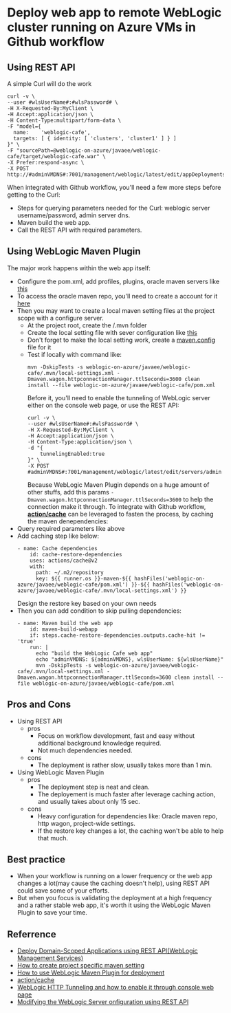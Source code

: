 # Deploy web app to remote WebLogic cluster running on Azure VMs in Github workflow
## Using REST API
A simple Curl will do the work
```
curl -v \
--user #wlsUserName#:#wlsPassword# \
-H X-Requested-By:MyClient \
-H Accept:application/json \
-H Content-Type:multipart/form-data \
-F "model={
  name:    'weblogic-cafe',
  targets: [ { identity: [ 'clusters', 'cluster1' ] } ]
}" \
-F "sourcePath=@weblogic-on-azure/javaee/weblogic-cafe/target/weblogic-cafe.war" \
-X Prefer:respond-async \
-X POST http://#adminVMDNS#:7001/management/weblogic/latest/edit/appDeployments
```
When integrated with Github workflow, you'll need a few more steps before getting to the Curl:
* Steps for querying parameters needed for the Curl: weblogic server username/password, admin server dns.
* Maven build the web app.
* Call the REST API with required parameters.
## Using WebLogic Maven Plugin
The major work happens within the web app itself:
* Configure the pom.xml, add profiles, plugins, oracle maven servers like [this](https://github.com/zhengchang907/weblogic-on-azure/blob/test-workflow/javaee/weblogic-cafe/pom.xml)
* To access the oracle maven repo, you'll need to create a account for it [here](https://maven.oracle.com) 
* Then you may want to create a local maven setting files at the project scope with a configure server.
    * At the project root, create the /.mvn folder
    * Create the local setting file with sever configuration like [this](https://github.com/zhengchang907/weblogic-on-azure/blob/test-workflow/javaee/weblogic-cafe/.mvn/local-settings.xml)
    * Don't forget to make the local setting work, create a [maven.config](https://github.com/zhengchang907/weblogic-on-azure/blob/test-workflow/javaee/weblogic-cafe/.mvn/maven.config) file for it
    * Test if locally with command like:
        ```
        mvn -DskipTests -s weblogic-on-azure/javaee/weblogic-cafe/.mvn/local-settings.xml -Dmaven.wagon.httpconnectionManager.ttlSeconds=3600 clean install --file weblogic-on-azure/javaee/weblogic-cafe/pom.xml
        ```
        Before it, you'll need to enable the tunneling of WebLogic server either on the console web page, or use the REST API:
        ```
        curl -v \
        --user #wlsUserName#:#wlsPassword# \
        -H X-Requested-By:MyClient \
        -H Accept:application/json \
        -H Content-Type:application/json \
        -d "{
            tunnelingEnabled:true
        }" \
        -X POST #adminVMDNS#:7001/management/weblogic/latest/edit/servers/admin
        ```
        Because WebLogic Maven Plugin depends on a huge amount of other stuffs, add this params ```-Dmaven.wagon.httpconnectionManager.ttlSeconds=3600``` to help the connection make it through.
To integrate with Github workflow, **[action/cache](https://github.com/actions/cache)** can be leveraged to fasten the process, by caching the maven denependencies:
* Query required parameters like above
* Add caching step like below:
    ```
    - name: Cache dependencies
        id: cache-restore-dependencies
        uses: actions/cache@v2
        with:
          path: ~/.m2/repository
          key: ${{ runner.os }}-maven-${{ hashFiles('weblogic-on-azure/javaee/weblogic-cafe/pom.xml') }}-${{ hashFiles('weblogic-on-azure/javaee/weblogic-cafe/.mvn/local-settings.xml') }}
    ```
    Design the restore key based on your own needs
* Then you can add condition to skip pulling dependencies:
    ```
    - name: Maven build the web app
        id: maven-build-webapp
        if: steps.cache-restore-dependencies.outputs.cache-hit != 'true'
        run: |
          echo "build the WebLogic Cafe web app"
          echo "adminVMDNS: ${adminVMDNS}, wlsUserName: ${wlsUserName}"
          mvn -DskipTests -s weblogic-on-azure/javaee/weblogic-cafe/.mvn/local-settings.xml -Dmaven.wagon.httpconnectionManager.ttlSeconds=3600 clean install --file weblogic-on-azure/javaee/weblogic-cafe/pom.xml
    ```
## Pros and Cons
* Using REST API
    * pros
        * Focus on workflow development, fast and easy without additional background knowledge required.
        * Not much dependencies needed.
    * cons
        * The deployment is rather slow, usually takes more than 1 min.
* Using WebLogic Maven Plugin
    * pros
        * The deployment step is neat and clean.
        * The deployement is much faster after leverage caching action, and usually takes about only 15 sec.
    * cons
        * Heavy configuration for dependencies like: Oracle maven repo, http wagon, project-wide settings.
        * If the restore key changes a lot, the caching won't be able to help that much.
## Best practice
* When your workflow is running on a lower frequency or the web app changes a lot(may cause the caching doesn't help), using REST API could save some of your efforts.
* But when you focus is validating the deployment at a high frequency and a rather stable web app, it's worth it using the WebLogic Maven Plugin to save your time.
## Referrence
* [Deploy Domain-Scoped Applications using REST API(WebLogic Management Services)](https://docs.oracle.com/middleware/1221/wls/WLRUR/examples.htm#WLRUR200)
* [How to create project specific maven setting](https://stackoverflow.com/questions/43156870/create-project-specific-maven-settings)
* [How to use WebLogic Maven Plugin for deployment](https://ruleoftech.com/2014/using-the-weblogic-12c-maven-plug-in-for-deployment)
* [action/cache](https://github.com/actions/cache)
* [WebLogic HTTP Tunneling and how to enable it through console web page](http://www.garrettwinn.com/portfolio/Resources/Digital%20Harbor/Concorde/Administrator/Admin_Help/AppendixA/SSL/Enabling_HTTP_Tunneling.htm)
* [Modifying the WebLogic Server onfiguration using REST API](https://docs.oracle.com/middleware/1221/wls/WLRUR/using.htm#WLRUR148)